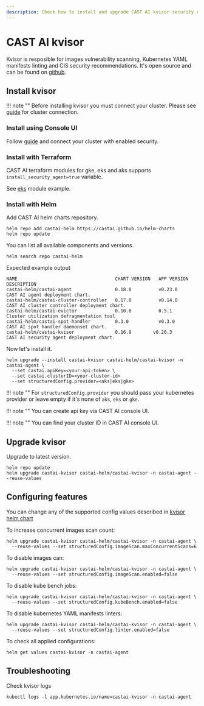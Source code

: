 ```yaml
---
description: Check how to install and upgrade CAST AI kvisor security component
---
```


# CAST AI kvisor

Kvisor is resposible for images vulnerability scanning, Kubernetes YAML manifests linting and CIS security recommendations.
It's open source and can be found on [github](https://github.com/castai/kvisor).

## Install kvisor

!!! note ""
    Before installing kvisor you must connect your cluster. Please see [guide](../getting-started/overview.md) for cluster connection.

### Install using Console UI

Follow [guide](../getting-started/overview.md) and connect your cluster with enabled security.

### Install with Terraform

CAST AI terraform modules for gke, eks and aks supports `install_security_agent=true` variable.

See [eks](https://registry.terraform.io/modules/castai/eks-cluster/castai/latest#input_install_security_agent) module example.

### Install with Helm

Add CAST AI helm charts repository.

```shell
helm repo add castai-helm https://castai.github.io/helm-charts
helm repo update
```

You can list all available components and versions.

```shell
helm search repo castai-helm
```

Expected example output

```
NAME                                    CHART VERSION   APP VERSION     DESCRIPTION
castai-helm/castai-agent                0.18.0          v0.23.0         CAST AI agent deployment chart.
castai-helm/castai-cluster-controller   0.17.0          v0.14.0         CAST AI cluster controller deployment chart.
castai-helm/castai-evictor              0.10.0          0.5.1           Cluster utilization defragmentation tool
castai-helm/castai-spot-handler         0.3.0           v0.3.0          CAST AI spot handler daemonset chart.
castai-helm/castai-kvisor               0.16.9        v0.20.3         CAST AI security agent deployment chart.
```

Now let's install it.

```shell
helm upgrade --install castai-kvisor castai-helm/castai-kvisor -n castai-agent \
  --set castai.apiKey=<your-api-token> \
  --set castai.clusterID=<your-cluster-id>
  --set structuredConfig.provider=<aks|eks|gke>
```

!!! note ""
    For `structuredConfig.provider` you should pass your kubernetes provider or leave empty if it's none of `aks`, `eks` or `gke`.

!!! note ""
    You can create api key via CAST AI console UI.

!!! note ""
    You can find your cluster ID in CAST AI console UI.

## Upgrade kvisor

Upgrade to latest version.

```shell
helm repo update
helm upgrade castai-kvisor castai-helm/castai-kvisor -n castai-agent --reuse-values
```

## Configuring features

You can change any of the supported config values described in [kvisor helm chart](https://github.com/castai/kvisor/blob/main/charts/castai-kvisor/values.yaml#L42)

To increase concurrent images scan count:

```shell
helm upgrade castai-kvisor castai-helm/castai-kvisor -n castai-agent \
  --reuse-values --set structuredConfig.imageScan.maxConcurrentScans=6
```

To disable images can:

```shell
helm upgrade castai-kvisor castai-helm/castai-kvisor -n castai-agent \
  --reuse-values --set structuredConfig.imageScan.enabled=false
```

To disable kube bench jobs:

```shell
helm upgrade castai-kvisor castai-helm/castai-kvisor -n castai-agent \
  --reuse-values --set structuredConfig.kubeBench.enabled=false
```

To disable kubernetes YAML manifests linters:

```shell
helm upgrade castai-kvisor castai-helm/castai-kvisor -n castai-agent \
  --reuse-values --set structuredConfig.linter.enabled=false
```

To check all applied configurations:

```shell
helm get values castai-kvisor -n castai-agent
```

## Troubleshooting

Check kvisor logs

```shell
kubectl logs -l app.kubernetes.io/name=castai-kvisor -n castai-agent
```
